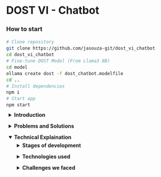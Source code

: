 # DOST VI - Chatbot
### How to start
```bash
# Clone repository
git clone https://github.com/jasouza-git/dost_vi_chatbot
cd dost_vi_chatbot
# Fine-tune DOST Model (From Llama3 8B)
cd model
ollama create dost -f dost_chatbot.modelfile
cd ..
# Install dependencies
npm i
# Start app
npm start
```

<details>
  <summary><b>Introduction</b></summary>
  <h2>Organizers</h2>
  <table>
    <tr>
      <td><img src="asset/dost.png" width="100"></img></td>
      <td><img src="asset/nstw.png" width="100"></img></td>
      <td><img src="asset/usa.png" width="100"></img></td>
      <td><img src="asset/bscpe.png" width="100"></img></td>
    </tr>
    <tr style="text-align:center">
      <td>DOST</td>
      <td>NSTW</td>
      <td>USA</td>
      <td>BSCPE</td>
    </tr>
  </table>
</details>
<details>
  <summary><b>Problems and Solutions</b></summary>
  <details>
    <summary><b>Current solutions to problems</b></summary>
    <table>
        <tr><th>Problem</th><th>Solution</th></tr>
        <tr><td>Individuals face difficulties finding DOST-relevant information scattered across multiple sources</td><td>By developing a chatbot for Facebook Messenger, the most widely used communication platform in the Philippines, we can centralize information access. This approach will reach a broader audience, including those with slower internet connections or limited technological skills, providing a single, comprehensive source of information.</td>
        <tr><td>The information available is not personalized or easily understood without additional explanation</td><td>The chatbot can be trained or integrated with DOST documents and information to address specific queries. It will provide tailored explanations and guide users through processes, reducing frustration and confusion while preventing missed opportunities.</td></tr>
        <tr><td>Not everyone speaks or understands English, particularly those who need help the most</td><td>By utilizing a multilingual language model, the chatbot can interact in various languages, making DOST processes, programs, scholarships, and services accessible to non-English speakers.</td></tr>
    </table>
  </details>
  <details>
    <summary><b>Future solutions to problems</b></summary>
    <table>
        <tr><th>Problem</th><th>Solution</th></tr>
        <tr><td>Individuals face difficulties finding DOST-relevant information scattered across multiple sources</td><td>By developing a chatbot for Facebook Messenger, the most widely used communication platform in the Philippines, we can centralize information access. This approach will reach a broader audience, including those with slower internet connections or limited technological skills, providing a single, comprehensive source of information.</td>
        <tr><td>The information available is not personalized or easily understood without additional explanation</td><td>The chatbot can be trained or integrated with DOST documents and information to address specific queries. It will provide tailored explanations and guide users through processes, reducing frustration and confusion while preventing missed opportunities.</td></tr>
        <tr><td>Not everyone speaks or understands English, particularly those who need help the most</td><td>By utilizing a multilingual language model, the chatbot can interact in various languages, making DOST processes, programs, scholarships, and services accessible to non-English speakers.</td></tr>
    </table>
  </details>
</details>
<details open>
  <summary><b>Technical Explaination</b></summary>
  <details>
    <summary><b>Stages of development</b></summary>
    <ol>
      <li>We first downloaded our dataset and convert them from PDF to images, markdowns, texts, etc. mostly locally though softwares like <code>pandoc</code> or <code>convert</code> so that we can later use them to train the model</li>
      <li>We downloaded <code>Ollama</code> and tested serveral pre-existing LLM/NLP to act has our base LLM to train our fine-tuined model like <code>Llama</code>, <code>Mistral</code>, and <code>Llava</code></li>
      <li>We trail and error different <code>modelfile</code>s on different LLM models and decided to stick to <code>LLama3 7b</code> for it was the most advance LLM/NLP we can host without it being too slow or dumb. This step of the process happened in parallel with the UI development because it took a long time to fine-tune it to our desired model</code>
      <li>The best platform to make this project was <code>Python</code> for it support in AI frameworks, <code>Javascript</code> for its adaptibility in most systems, and <code>C/C++</code> for its optimizations and efficency. Python is slow, limited interface<i>(tkinter)</i>, and lacked packability in different systems. C/C++ is good but would take alot of time thus not suited for our limited time range. Thus we picked Javascript, more specifically Node JS for its diversity in packages<i>(NPM)</i></li>
      <li>We created an <code>Electron</code> project to allow future packability in different systems especially servers</li>
      <li>We then created the interface in pure <code>HTML</code>, <code>JS</code>, and <code>CSS</code> for the electron to display</li>
      <li>We connected the interface to <code>Ollama</code> with our own custom model named <code>dost</code> to a chating interface</li>
      <li>We connected <code>Puppeteer</code> to control a facebook Page named <code>DOST-VI not legit</code> through the interface</li>
      <li>We finally compiled it to our desired platform in this case windows</li>
    </ol>
  </details>
  <details>
    <summary><b>Technologies used</b></summary>
    <table>
      <tr><th>Technology</th><th>Purpose</th><th>Reason</th></tr>
      <tr><td>Node JS</td><td>Main platform</td><td>Works best with the next following technologies then with python(slow), C++(hard), etc.</td></tr>
      <tr><td>Electron</td><td>Application engine</td><td>Makes packaging across platforms easier, albeit it bloated. Good for packaging the next following technologies</td></tr>
      <tr><td>Ollama</td><td>Large Language Model Manager</td><td>Allows training/deployment/management of LLM models easier</td></tr>
      <tr><td>Puppeteer</td><td>Automation and emulating APIs</td><td>APIs of services like Facebook, Instagram, etc. are not free so headless automating browsers allows us to use them for free</td></tr>
    </table>
  </details>
  <details>
    <summary><b>Challenges we faced</b></summary>
    <table>
      <tr><th>Challenge</th><th>Explaination/Solution</th></tr>
      <tr><td>Finding a good base LLM model</td><td>Instead of creating an LLM from scratch which would require huge amount of computative power and huge datasets which we cant have, we started with a base LLM model using <code>Ollama</code> to manage, eventually sticking on the <code>LLama3 7b</code> model. Any more advance LLM are too slow or too resource intensive</td></tr>
      <tr><td>Training our own custom model</td><td>To train or fine-tune the model on the dataset of four provided documents, we applied some LLM techniques like Chunking, Few Shot Learning, and Prompt engineering to enhance the efficiency and accuracy of the information that's retrieved and processed in the NLP. The hardest data set to train on was the RSTL services document because is was the largest among the four</td></tr>
      <tr><td>Graphical Designing</td><td>Since our groups consist primarly of Computer engineering students we lacked the human resources to design a good graphical user interface so we had to spend alot of time planning and trail and error a good looking interface. Resulting into a minimalistic simple interface</td></tr>
    </table>
  </details>
</details>





<style>
details{border-left:2px solid #fff5;margin-left:10px;margin-top:30px;padding-left:10px}
summary{position:relative;left:-15.5px;top:-20px;margin-bottom:-25px;}
</style>